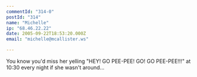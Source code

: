```yaml
---
commentId: "314-0"
postId: "314"
name: "Michelle"
ip: "68.46.22.22"
date: 2005-09-22T18:53:20.000Z
email: "michelle@mcallister.ws"

---
```

<p>You know you'd miss her yelling "HEY!  GO PEE-PEE!  GO!  GO PEE-PEE!!!"  at 10:30 every night if she wasn't around...</p>